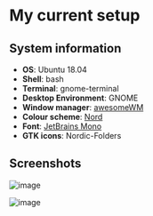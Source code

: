 # My current setup

## System information

* **OS**: Ubuntu 18.04
* **Shell**: bash
* **Terminal**: gnome-terminal
* **Desktop Environment**: GNOME
* **Window manager**: [awesomeWM](https://github.com/awesomeWM/awesome)
* **Colour scheme**: [Nord](https://www.nordtheme.com/docs/colors-and-palettes)
* **Font**: [JetBrains Mono](https://www.jetbrains.com/lp/mono/)
* **GTK icons**: Nordic-Folders

## Screenshots

![image](https://user-images.githubusercontent.com/29378769/93912950-b9601600-fd04-11ea-917d-513dd736dc1a.png)

![image](https://user-images.githubusercontent.com/29378769/93913460-689ced00-fd05-11ea-9f5d-2f25698bcf18.png)

